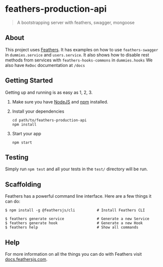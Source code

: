 # feathers-production-api

> A bootstrapping server with feathers, swagger, mongoose

## About

This project uses [Feathers](http://feathersjs.com).
It has examples on how to use `feathers-swagger` in `dummies.service` and `users.service`. It also shows how to disable rest methods from services with `feathers-hooks-commons` in `dummies.hooks`
We also have `ReDoc` documentation at `/docs`

## Getting Started

Getting up and running is as easy as 1, 2, 3.

1. Make sure you have [NodeJS](https://nodejs.org/) and [npm](https://www.npmjs.com/) installed.
2. Install your dependencies

    ```
    cd path/to/feathers-production-api
    npm install
    ```

3. Start your app

    ```
    npm start
    ```

## Testing

Simply run `npm test` and all your tests in the `test/` directory will be run.

## Scaffolding

Feathers has a powerful command line interface. Here are a few things it can do:

```
$ npm install -g @feathersjs/cli          # Install Feathers CLI

$ feathers generate service               # Generate a new Service
$ feathers generate hook                  # Generate a new Hook
$ feathers help                           # Show all commands
```

## Help

For more information on all the things you can do with Feathers visit [docs.feathersjs.com](http://docs.feathersjs.com).
